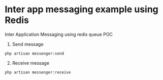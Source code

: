 # Inter app messaging example using Redis

Inter Application Messaging using redis queue POC

1. Send message

`php artisan messenger:send`

2. Receive message

`php artisan messenger:receive`
